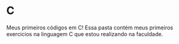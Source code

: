 # C
Meus primeiros códigos em C!
Essa pasta contém meus primeiros exercicios na linguagem C que estou realizando na faculdade.
